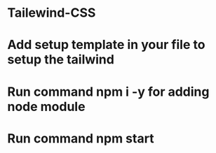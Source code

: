 # Tailewind-CSS
# Add setup template in your file to setup the tailwind
# Run command npm i -y for adding node module
# Run command npm start
